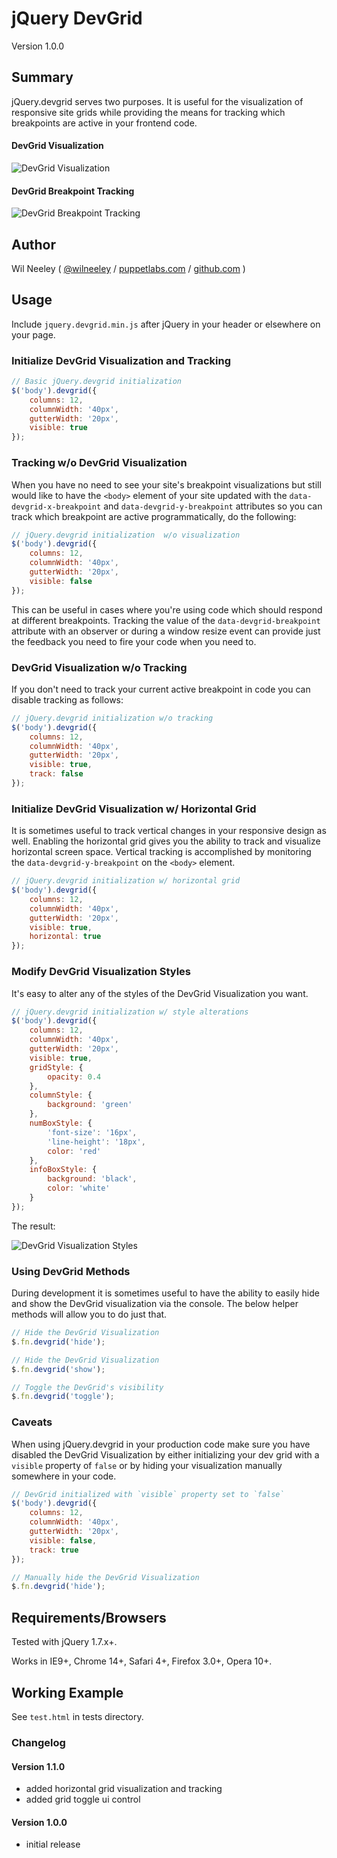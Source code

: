 # jQuery DevGrid

Version 1.0.0

## Summary

jQuery.devgrid serves two purposes. It is useful for the visualization of responsive site grids while providing the 
means for tracking which breakpoints are active in your frontend code.

#### DevGrid Visualization

![DevGrid Visualization](https://raw.githubusercontent.com/Xaxis/jquery.devgrid/master/test/jquery_devgrid_visualization_demo.gif)

#### DevGrid Breakpoint Tracking

![DevGrid Breakpoint Tracking](https://raw.githubusercontent.com/Xaxis/jquery.devgrid/master/test/jquery_devgrid_tracking_demo.gif)

## Author

Wil Neeley ( [@wilneeley](http://twitter.com/wilneeley) / [puppetlabs.com](http://www.puppetlabs.com) / [github.com](https://github.com/Xaxis) )

## Usage

Include `jquery.devgrid.min.js` after jQuery in your header or elsewhere on your page.

### Initialize DevGrid Visualization and Tracking

```javascript
// Basic jQuery.devgrid initialization 
$('body').devgrid({
    columns: 12,
    columnWidth: '40px',
    gutterWidth: '20px',
    visible: true
});
```

### Tracking w/o DevGrid Visualization

When you have no need to see your site's breakpoint visualizations but still would like to have the `<body>` element of 
your site updated with the `data-devgrid-x-breakpoint` and `data-devgrid-y-breakpoint` attributes so you can track which 
breakpoint are active programmatically, do the following:

```javascript
// jQuery.devgrid initialization  w/o visualization 
$('body').devgrid({
    columns: 12,
    columnWidth: '40px',
    gutterWidth: '20px',
    visible: false
});
```

This can be useful in cases where you're using code which should respond at different breakpoints. Tracking the value of 
the `data-devgrid-breakpoint` attribute with an observer or during a window resize event can provide just the feedback
you need to fire your code when you need to.

### DevGrid Visualization w/o Tracking

If you don't need to track your current active breakpoint in code you can disable tracking as follows:

```javascript
// jQuery.devgrid initialization w/o tracking
$('body').devgrid({
    columns: 12,
    columnWidth: '40px',
    gutterWidth: '20px',
    visible: true,
    track: false
});
```

### Initialize DevGrid Visualization w/ Horizontal Grid

It is sometimes useful to track vertical changes in your responsive design as well. Enabling the horizontal grid gives
you the ability to track and visualize horizontal screen space. Vertical tracking is accomplished by monitoring the 
`data-devgrid-y-breakpoint` on the `<body>` element.

```javascript
// jQuery.devgrid initialization w/ horizontal grid
$('body').devgrid({
    columns: 12,
    columnWidth: '40px',
    gutterWidth: '20px',
    visible: true,
    horizontal: true
});
```

### Modify DevGrid Visualization Styles

It's easy to alter any of the styles of the DevGrid Visualization you want.

```javascript
// jQuery.devgrid initialization w/ style alterations
$('body').devgrid({
    columns: 12,
    columnWidth: '40px',
    gutterWidth: '20px',
    visible: true,
    gridStyle: {
        opacity: 0.4
    },
    columnStyle: {
        background: 'green'
    },
    numBoxStyle: {
        'font-size': '16px',
        'line-height': '18px',
        color: 'red'
    },
    infoBoxStyle: {
        background: 'black',
        color: 'white'
    }
});
```

The result:

![DevGrid Visualization Styles](https://raw.githubusercontent.com/Xaxis/jquery.devgrid/master/test/jquery_devgrid_style_demo.png)

### Using DevGrid Methods

During development it is sometimes useful to have the ability to easily hide and show the DevGrid visualization via
the console. The below helper methods will allow you to do just that.

```javascript
// Hide the DevGrid Visualization
$.fn.devgrid('hide');

// Hide the DevGrid Visualization
$.fn.devgrid('show');

// Toggle the DevGrid's visibility
$.fn.devgrid('toggle');
```

### Caveats

When using jQuery.devgrid in your production code make sure you have disabled the DevGrid Visualization by either 
initializing your dev grid with a `visible` property of `false` or by hiding your visualization manually somewhere in 
your code.

```javascript
// DevGrid initialized with `visible` property set to `false`
$('body').devgrid({
    columns: 12,
    columnWidth: '40px',
    gutterWidth: '20px',
    visible: false,
    track: true
});
```

```javascript
// Manually hide the DevGrid Visualization
$.fn.devgrid('hide');
```

## Requirements/Browsers

Tested with jQuery 1.7.x+.

Works in IE9+, Chrome 14+, Safari 4+, Firefox 3.0+, Opera 10+.

## Working Example

See `test.html` in tests directory.

### Changelog

#### Version 1.1.0

* added horizontal grid visualization and tracking
* added grid toggle ui control

#### Version 1.0.0

* initial release
